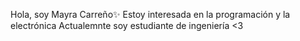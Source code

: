Hola, soy Mayra Carreño✨
Estoy interesada en la programación y la electrónica
Actualemnte soy estudiante de ingeniería
<3

<!---
mayclaguado/mayclaguado is a ✨ special ✨ repository because its `README.md` (this file) appears on your GitHub profile.
You can click the Preview link to take a look at your changes.
--->
